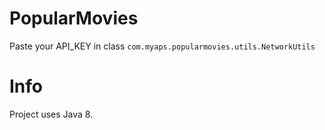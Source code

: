 # PopularMovies
Paste your API_KEY in class <code>com.myaps.popularmovies.utils.NetworkUtils</code>

# Info
Project uses Java 8.
